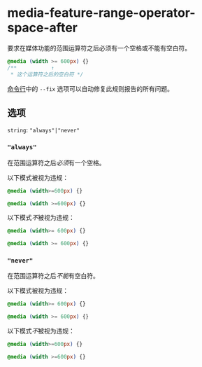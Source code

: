 # media-feature-range-operator-space-after

要求在媒体功能的范围运算符之后必须有一个空格或不能有空白符。

```css
@media (width >= 600px) {}
/**           ↑
 * 这个运算符之后的空白符 */
```

[命令行](../../../docs/user-guide/cli.md#自动修复错误)中的 `--fix` 选项可以自动修复此规则报告的所有问题。

## 选项

`string`: `"always"|"never"`

### `"always"`

在范围运算符之后*必须*有一个空格。

以下模式被视为违规：

```css
@media (width>=600px) {}
```

```css
@media (width >=600px) {}
```

以下模式*不*被视为违规：

```css
@media (width>= 600px) {}
```

```css
@media (width >= 600px) {}
```

### `"never"`

在范围运算符之后*不能*有空白符。

以下模式被视为违规：

```css
@media (width>= 600px) {}
```

```css
@media (width >= 600px) {}
```

以下模式*不*被视为违规：

```css
@media (width>=600px) {}
```

```css
@media (width >=600px) {}
```
